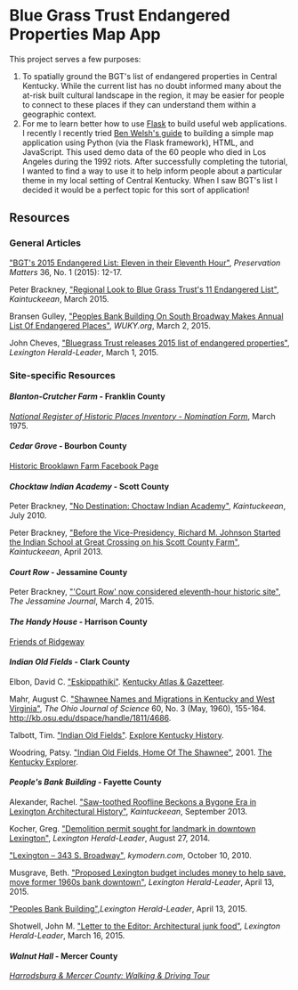 # Blue Grass Trust Endangered Properties Map App

This project serves a few purposes:

1. To spatially ground the BGT's list of endangered properties in Central Kentucky. While the current list has no doubt informed many about the at-risk built cultural landscape in the region, it may be easier for people to connect to these places if they can understand them within a geographic context.
2. For me to learn better how to use [Flask](http://flask.pocoo.org/) to build useful web applications. I recently I recently tried [Ben Welsh's guide](http://first-news-app.readthedocs.org/en/latest/) to building a simple map application using Python (via the Flask framework), HTML, and JavaScript. This used demo data of the 60 people who died in Los Angeles during the 1992 riots. After successfully completing the tutorial, I wanted to find a way to use it to help inform people about a particular theme in my local setting of Central Kentucky. When I saw BGT's list I decided it would be a perfect topic for this sort of application! 

## Resources

### General Articles

["BGT's 2015 Endangered List: Eleven in their Eleventh Hour"](), *Preservation Matters* 36, No. 1 (2015): 12-17.

Peter Brackney, ["Regional Look to Blue Grass Trust's 11 Endangered List"](http://www.kaintuckeean.com/2015/03/regional-look-to-blue-grass-trusts-11.html), *Kaintuckeean*, March 2015.

Bransen Gulley, ["Peoples Bank Building On South Broadway Makes Annual List Of Endangered Places"](http://wuky.org/post/peoples-bank-building-south-broadway-makes-annual-list-endangered-places), *WUKY.org*, March 2, 2015.

John Cheves, ["Bluegrass Trust releases 2015 list of endangered properties"](http://www.kentucky.com/2015/03/01/3721617_bluegrass-trust-releases-2015.html), *Lexington Herald-Leader*, March 1, 2015.

### Site-specific Resources

#### *Blanton-Crutcher Farm* - Franklin County

[*National Register of Historic Places Inventory - Nomination Form*](http://pdfhost.focus.nps.gov/docs/NRHP/Text/75000757.pdf), March 1975.

#### *Cedar Grove* - Bourbon County

[Historic Brooklawn Farm Facebook Page](https://www.facebook.com/HistoricBrooklawnFarm/info)

#### *Chocktaw Indian Academy* - Scott County

Peter Brackney, ["No Destination: Choctaw Indian Academy"](http://www.kaintuckeean.com/2010/07/no-destination-choctaw-indian-academy.html), *Kaintuckeean*, July 2010.

Peter Brackney, ["Before the Vice-Presidency, Richard M. Johnson Started the Indian School at Great Crossing on his Scott County Farm"](http://www.kaintuckeean.com/2013/04/before-vice-presidency-richard-m.html), *Kaintuckeean*, April 2013.

#### *Court Row* - Jessamine County

Peter Brackney, ["'Court Row' now considered eleventh-hour historic site"](http://www.centralkynews.com/jessaminejournal/opinion/court-row-now-considered-eleventh-hour-historic-site/article_b723f472-c2a6-11e4-8b14-83a5db6d1529.html), *The Jessamine Journal*, March 4, 2015.

#### *The Handy House* - Harrison County

[Friends of Ridgeway](http://www.friendsofridgeway.org/)

#### *Indian Old Fields* - Clark County

Elbon, David C. ["Eskippathiki"](http://www.kyatlas.com/ky-eskippathiki.html). [Kentucky Atlas & Gazetteer](http://www.kyatlas.com/).

Mahr, August C. ["Shawnee Names and Migrations in Kentucky and West Virginia"](http://kb.osu.edu/dspace/handle/1811/4686), *The Ohio Journal of Science* 60, No. 3 (May, 1960), 155-164. http://kb.osu.edu/dspace/handle/1811/4686.

Talbott, Tim. ["Indian Old Fields"](http://explorekyhistory.ky.gov/items/show/596#.VTcFfSFViko). [Explore Kentucky History](http://explorekyhistory.ky.gov/).

Woodring, Patsy. ["Indian Old Fields, Home Of The Shawnee"](http://kentuckyexplorer.com/nonmembers/01-04020.html), 2001. [The Kentucky Explorer](http://kentuckyexplorer.com/).

#### *People's Bank Building* - Fayette County

Alexander, Rachel. ["Saw-toothed Roofline Beckons a Bygone Era in Lexington Architectural History"](http://www.kaintuckeean.com/2013/09/saw-toothed-roofline-beckons-bygone-era.html), *Kaintuckeean*, September 2013.

Kocher, Greg. ["Demolition permit sought for landmark in downtown Lexington"](http://www.kentucky.com/2014/08/27/3399192_demolition-permit-sought-for-landmark.html), *Lexington Herald-Leader*, August 27, 2014.

["Lexington – 343 S. Broadway"](http://www.kymodern.com/2010/10/lexington-343-s-broadway/), *kymodern.com*, October 10, 2010.

Musgrave, Beth. ["Proposed Lexington budget includes money to help save, move former 1960s bank downtown"](http://www.kentucky.com/2015/04/13/3799371_proposed-lexington-budget-includes.html), *Lexington Herald-Leader*, April 13, 2015.

["Peoples Bank Building"](http://www.kentucky.com/2015/04/13/3799389/people-bank-building.html),*Lexington Herald-Leader*, April 13, 2015.

Shotwell, John M. ["Letter to the Editor: Architectural junk food"](http://www.kentucky.com/2015/03/16/3749554/letters-to-the-editor-march-16.html), *Lexington Herald-Leader*, March 16, 2015.

#### *Walnut Hall* - Mercer County

[*Harrodsburg & Mercer County: Walking & Driving Tour*](https://nebula.wsimg.com/4e7a086ab5d84f2b1b45c5e599e6b4ab?AccessKeyId=2102D246FF855A25AAC1&disposition=0&alloworigin=1)
